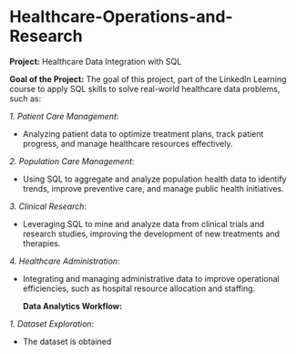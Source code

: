 # Healthcare-Operations-and-Research


**Project:** Healthcare Data Integration with SQL

**Goal of the Project:** The goal of this project, part of the LinkedIn Learning course to apply SQL skills to solve real-world healthcare data problems, such as:

*1. Patient Care Management*: 
- Analyzing patient data to optimize treatment plans, track patient progress, and manage healthcare resources effectively.

*2. Population Care Management*:
- Using SQL to aggregate and analyze population health data to identify trends, improve preventive care, and manage public health initiatives.

*3. Clinical Research*:
- Leveraging SQL to mine and analyze data from clinical trials and research studies, improving the development of new treatments and therapies.

*4. Healthcare Administration*:
- Integrating and managing administrative data to improve operational efficiencies, such as hospital resource allocation and staffing.

  **Data Analytics Workflow:** 

*1. Dataset Exploration*: 
- The dataset is obtained 
